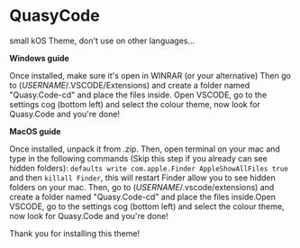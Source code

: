 # QuasyCode
small kOS Theme, don't use on other languages...

**Windows guide**

Once installed, make sure it's open in WINRAR (or your alternative)
Then go to (*USERNAME*/.VSCODE/Extensions) and create a folder named "Quasy.Code-cd" and place the files inside.
Open VSCODE, go to the settings cog (bottom left) and select the colour theme, now look for Quasy.Code and you're done!

**MacOS guide**

Once installed, unpack it from .zip.
Then, open terminal on your mac and type in the following commands (Skip this step if you already can see hidden folders): ```defaults write com.apple.Finder AppleShowAllFiles true``` and then ```killall Finder```, this will restart Finder allow you to see hidden folders on your mac. Then, go to (*USERNAME*/.vscode/extensions) and create a folder named "Quasy.Code-cd" and place the files inside.Open VSCODE, go to the settings cog (bottom left) and select the colour theme, now look for Quasy.Code and you're done!

Thank you for installing this theme!

